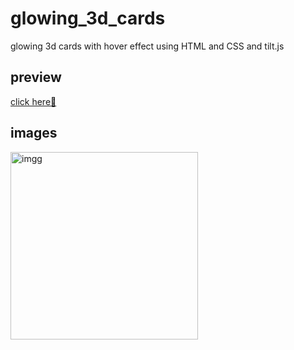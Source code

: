 # glowing_3d_cards
glowing 3d cards with hover effect using HTML and CSS and tilt.js 
## preview 
[ click here🔗 ](https://khadidjainfoinfinity.github.io/glowing_3d_cards/)
## images 
<img src="https://i.postimg.cc/cLCn33Pd/IMG-20231118-124137.jpg" alt=" imgg" style=" width:300px">
